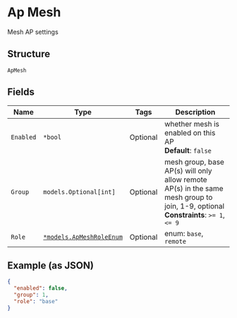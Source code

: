 
# Ap Mesh

Mesh AP settings

## Structure

`ApMesh`

## Fields

| Name | Type | Tags | Description |
|  --- | --- | --- | --- |
| `Enabled` | `*bool` | Optional | whether mesh is enabled on this AP<br>**Default**: `false` |
| `Group` | `models.Optional[int]` | Optional | mesh group, base AP(s) will only allow remote AP(s) in the same mesh group to join, 1-9, optional<br>**Constraints**: `>= 1`, `<= 9` |
| `Role` | [`*models.ApMeshRoleEnum`](../../doc/models/ap-mesh-role-enum.md) | Optional | enum: `base`, `remote` |

## Example (as JSON)

```json
{
  "enabled": false,
  "group": 1,
  "role": "base"
}
```


